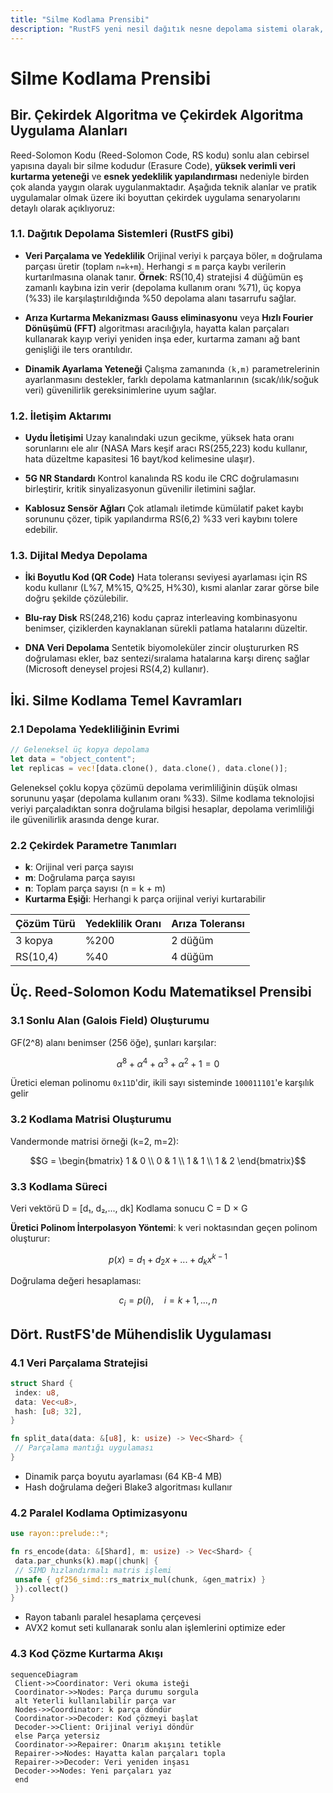 ```yaml
---
title: "Silme Kodlama Prensibi"
description: "RustFS yeni nesil dağıtık nesne depolama sistemi olarak, yenilikçi mimari tasarımı ve bellek güvenliği özellikleri sayesinde bulut depolama alanında benzersiz avantajlar sunmaktadır. Temel yeniliklerinden biri Reed-Solomon Silme Kodlamasının derinlemesine uygulanmasıdır."
---
```


# Silme Kodlama Prensibi

## Bir. Çekirdek Algoritma ve Çekirdek Algoritma Uygulama Alanları

Reed-Solomon Kodu (Reed-Solomon Code, RS kodu) sonlu alan cebirsel yapısına dayalı bir silme kodudur (Erasure Code), **yüksek verimli veri kurtarma yeteneği** ve **esnek yedeklilik yapılandırması** nedeniyle birden çok alanda yaygın olarak uygulanmaktadır. Aşağıda teknik alanlar ve pratik uygulamalar olmak üzere iki boyuttan çekirdek uygulama senaryolarını detaylı olarak açıklıyoruz:

### 1.1. Dağıtık Depolama Sistemleri (RustFS gibi)
- **Veri Parçalama ve Yedeklilik**
 Orijinal veriyi `k` parçaya böler, `m` doğrulama parçası üretir (toplam `n=k+m`). Herhangi ≤ `m` parça kaybı verilerin kurtarılmasına olanak tanır.
 **Örnek**: RS(10,4) stratejisi 4 düğümün eş zamanlı kaybına izin verir (depolama kullanım oranı %71), üç kopya (%33) ile karşılaştırıldığında %50 depolama alanı tasarrufu sağlar.

- **Arıza Kurtarma Mekanizması**
 **Gauss eliminasyonu** veya **Hızlı Fourier Dönüşümü (FFT)** algoritması aracılığıyla, hayatta kalan parçaları kullanarak kayıp veriyi yeniden inşa eder, kurtarma zamanı ağ bant genişliği ile ters orantılıdır.

- **Dinamik Ayarlama Yeteneği**
 Çalışma zamanında `(k,m)` parametrelerinin ayarlanmasını destekler, farklı depolama katmanlarının (sıcak/ılık/soğuk veri) güvenilirlik gereksinimlerine uyum sağlar.

### 1.2. İletişim Aktarımı
- **Uydu İletişimi**
 Uzay kanalındaki uzun gecikme, yüksek hata oranı sorunlarını ele alır (NASA Mars keşif aracı RS(255,223) kodu kullanır, hata düzeltme kapasitesi 16 bayt/kod kelimesine ulaşır).

- **5G NR Standardı**
 Kontrol kanalında RS kodu ile CRC doğrulamasını birleştirir, kritik sinyalizasyonun güvenilir iletimini sağlar.

- **Kablosuz Sensör Ağları**
 Çok atlamalı iletimde kümülatif paket kaybı sorununu çözer, tipik yapılandırma RS(6,2) %33 veri kaybını tolere edebilir.

### 1.3. Dijital Medya Depolama
- **İki Boyutlu Kod (QR Code)**
 Hata toleransı seviyesi ayarlaması için RS kodu kullanır (L%7, M%15, Q%25, H%30), kısmi alanlar zarar görse bile doğru şekilde çözülebilir.

- **Blu-ray Disk**
 RS(248,216) kodu çapraz interleaving kombinasyonu benimser, çiziklerden kaynaklanan sürekli patlama hatalarını düzeltir.

- **DNA Veri Depolama**
 Sentetik biyomoleküler zincir oluştururken RS doğrulaması ekler, baz sentezi/sıralama hatalarına karşı direnç sağlar (Microsoft deneysel projesi RS(4,2) kullanır).



## İki. Silme Kodlama Temel Kavramları

### 2.1 Depolama Yedekliliğinin Evrimi
```rust
// Geleneksel üç kopya depolama
let data = "object_content";
let replicas = vec![data.clone(), data.clone(), data.clone()];
```
Geleneksel çoklu kopya çözümü depolama verimliliğinin düşük olması sorununu yaşar (depolama kullanım oranı %33). Silme kodlama teknolojisi veriyi parçaladıktan sonra doğrulama bilgisi hesaplar, depolama verimliliği ile güvenilirlik arasında denge kurar.

### 2.2 Çekirdek Parametre Tanımları
- **k**: Orijinal veri parça sayısı
- **m**: Doğrulama parça sayısı
- **n**: Toplam parça sayısı (n = k + m)
- **Kurtarma Eşiği**: Herhangi k parça orijinal veriyi kurtarabilir

| Çözüm Türü | Yedeklilik Oranı | Arıza Toleransı |
|------------|----------|------------|
| 3 kopya | %200 | 2 düğüm |
| RS(10,4) | %40 | 4 düğüm |

## Üç. Reed-Solomon Kodu Matematiksel Prensibi

### 3.1 Sonlu Alan (Galois Field) Oluşturumu
GF(2^8) alanı benimser (256 öğe), şunları karşılar:
```math
α^8 + α^4 + α^3 + α^2 + 1 = 0
```
Üretici eleman polinomu `0x11D`'dir, ikili sayı sisteminde `100011101`'e karşılık gelir

### 3.2 Kodlama Matrisi Oluşturumu
Vandermonde matrisi örneği (k=2, m=2):
```math
G = \begin{bmatrix}
1 & 0 \\
0 & 1 \\
1 & 1 \\
1 & 2
\end{bmatrix}
```


### 3.3 Kodlama Süreci
Veri vektörü D = [d₁, d₂,..., dk]
Kodlama sonucu C = D × G

**Üretici Polinom İnterpolasyon Yöntemi**:
k veri noktasından geçen polinom oluşturur:
```math
p(x) = d_1 + d_2x + ... + d_kx^{k-1}
```
Doğrulama değeri hesaplaması:
```math
c_i = p(i), \quad i = k+1,...,n
```

## Dört. RustFS'de Mühendislik Uygulaması

### 4.1 Veri Parçalama Stratejisi
```rust
struct Shard {
 index: u8,
 data: Vec<u8>,
 hash: [u8; 32],
}

fn split_data(data: &[u8], k: usize) -> Vec<Shard> {
 // Parçalama mantığı uygulaması
}
```
- Dinamik parça boyutu ayarlaması (64 KB-4 MB)
- Hash doğrulama değeri Blake3 algoritması kullanır

### 4.2 Paralel Kodlama Optimizasyonu
```rust
use rayon::prelude::*;

fn rs_encode(data: &[Shard], m: usize) -> Vec<Shard> {
 data.par_chunks(k).map(|chunk| {
 // SIMD hızlandırmalı matris işlemi
 unsafe { gf256_simd::rs_matrix_mul(chunk, &gen_matrix) }
 }).collect()
}
```
- Rayon tabanlı paralel hesaplama çerçevesi
- AVX2 komut seti kullanarak sonlu alan işlemlerini optimize eder

### 4.3 Kod Çözme Kurtarma Akışı
```mermaid
sequenceDiagram
 Client->>Coordinator: Veri okuma isteği
 Coordinator->>Nodes: Parça durumu sorgula
 alt Yeterli kullanılabilir parça var
 Nodes->>Coordinator: k parça döndür
 Coordinator->>Decoder: Kod çözmeyi başlat
 Decoder->>Client: Orijinal veriyi döndür
 else Parça yetersiz
 Coordinator->>Repairer: Onarım akışını tetikle
 Repairer->>Nodes: Hayatta kalan parçaları topla
 Repairer->>Decoder: Veri yeniden inşası
 Decoder->>Nodes: Yeni parçaları yaz
 end
```

